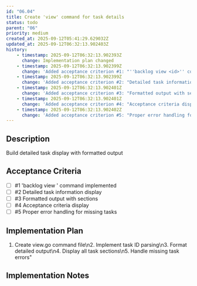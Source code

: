 ```yaml
---
id: "06.04"
title: Create 'view' command for task details
status: todo
parent: "06"
priority: medium
created_at: 2025-09-12T05:41:29.629032Z
updated_at: 2025-09-12T06:32:13.902403Z
history:
    - timestamp: 2025-09-12T06:32:13.902393Z
      change: Implementation plan changed
    - timestamp: 2025-09-12T06:32:13.902399Z
      change: 'Added acceptance criterion #1: "''backlog view <id>'' command implemented"'
    - timestamp: 2025-09-12T06:32:13.902399Z
      change: 'Added acceptance criterion #2: "Detailed task information display"'
    - timestamp: 2025-09-12T06:32:13.902401Z
      change: 'Added acceptance criterion #3: "Formatted output with sections"'
    - timestamp: 2025-09-12T06:32:13.902401Z
      change: 'Added acceptance criterion #4: "Acceptance criteria display"'
    - timestamp: 2025-09-12T06:32:13.902402Z
      change: 'Added acceptance criterion #5: "Proper error handling for missing tasks"'
---
```

## Description

Build detailed task display with formatted output

## Acceptance Criteria
<!-- AC:BEGIN -->

- [ ] #1 'backlog view <id>' command implemented
- [ ] #2 Detailed task information display
- [ ] #3 Formatted output with sections
- [ ] #4 Acceptance criteria display
- [ ] #5 Proper error handling for missing tasks

<!-- AC:END -->

## Implementation Plan

1. Create view.go command file\n2. Implement task ID parsing\n3. Format detailed output\n4. Display all task sections\n5. Handle missing task errors"

## Implementation Notes


